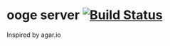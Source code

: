 # ooge server [![Build Status](https://travis-ci.org/Ooge/server.svg)](https://travis-ci.org/Ooge/server)
Inspired by agar.io
